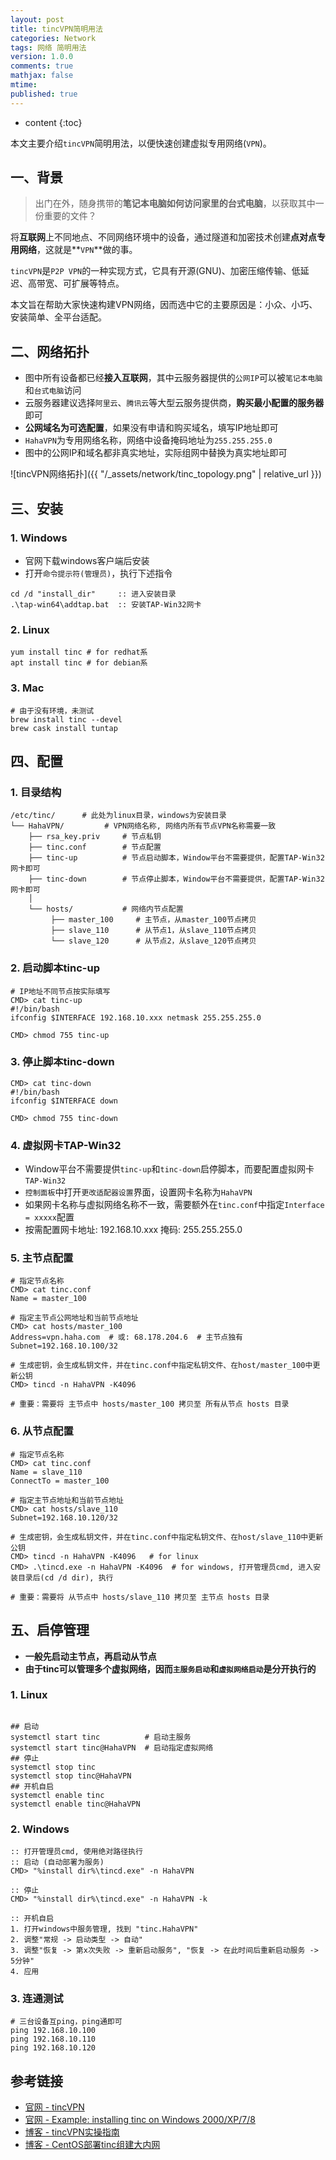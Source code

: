 ```yaml
---
layout: post
title: tincVPN简明用法
categories: Network
tags: 网络 简明用法
version: 1.0.0
comments: true
mathjax: false
mtime: 
published: true
---
```


* content
{:toc}

本文主要介绍`tincVPN`简明用法，以便快速创建虚拟专用网络(`VPN`)。



## 一、背景

> 出门在外，随身携带的**笔记本电脑如何访问家里的台式电脑**，以获取其中一份重要的文件？

将**互联网**上不同地点、不同网络环境中的设备，通过隧道和加密技术创建**点对点专用网络**，这就是**`VPN`**做的事。

`tincVPN`是`P2P VPN`的一种实现方式，它具有开源(GNU)、加密压缩传输、低延迟、高带宽、可扩展等特点。

本文旨在帮助大家快速构建VPN网络，因而选中它的主要原因是：小众、小巧、安装简单、全平台适配。


## 二、网络拓扑

- 图中所有设备都已经**接入互联网**，其中云服务器提供的`公网IP`可以被`笔记本电脑`和`台式电脑`访问
- 云服务器建议选择`阿里云`、`腾讯云`等大型云服务提供商，**购买最小配置的服务器**即可
- **公网域名为可选配置**，如果没有申请和购买域名，填写IP地址即可
- `HahaVPN`为专用网络名称，网络中设备掩码地址为`255.255.255.0`
- 图中的公网IP和域名都非真实地址，实际组网中替换为真实地址即可

![tincVPN网络拓扑]({{ "/_assets/network/tinc_topology.png" | relative_url }})

## 三、安装
### 1. Windows

- 官网下载windows客户端后安装
- 打开`命令提示符(管理员)`，执行下述指令

```batch
cd /d "install_dir"     :: 进入安装目录
.\tap-win64\addtap.bat  :: 安装TAP-Win32网卡
```
### 2. Linux

```shell
yum install tinc # for redhat系
apt install tinc # for debian系
```

### 3. Mac

```shell
# 由于没有环境，未测试
brew install tinc --devel
brew cask install tuntap
```

## 四、配置

### 1. 目录结构

```shell
/etc/tinc/      # 此处为linux目录，windows为安装目录
└── HahaVPN/         # VPN网络名称, 网络内所有节点VPN名称需要一致
    ├── rsa_key.priv     # 节点私钥
    ├── tinc.conf        # 节点配置
    ├── tinc-up          # 节点启动脚本，Window平台不需要提供，配置TAP-Win32网卡即可
    ├── tinc-down        # 节点停止脚本，Window平台不需要提供，配置TAP-Win32网卡即可
    │
    └── hosts/           # 网络内节点配置
         ├── master_100     # 主节点，从master_100节点拷贝
         ├── slave_110      # 从节点1，从slave_110节点拷贝
         └── slave_120      # 从节点2，从slave_120节点拷贝
```

### 2. 启动脚本tinc-up

```shell
# IP地址不同节点按实际填写
CMD> cat tinc-up
#!/bin/bash
ifconfig $INTERFACE 192.168.10.xxx netmask 255.255.255.0

CMD> chmod 755 tinc-up
```


### 3. 停止脚本tinc-down

```shell
CMD> cat tinc-down
#!/bin/bash
ifconfig $INTERFACE down

CMD> chmod 755 tinc-down
```

### 4. 虚拟网卡TAP-Win32

- Window平台不需要提供`tinc-up`和`tinc-down`启停脚本，而要配置虚拟网卡`TAP-Win32`
- `控制面板`中打开`更改适配器设置`界面，设置网卡名称为`HahaVPN`
- 如果网卡名称与虚拟网络名称不一致，需要额外在`tinc.conf`中指定`Interface = xxxxx`配置
- 按需配置网卡地址: 192.168.10.xxx 掩码: 255.255.255.0

### 5. 主节点配置

```shell
# 指定节点名称
CMD> cat tinc.conf
Name = master_100

# 指定主节点公网地址和当前节点地址
CMD> cat hosts/master_100
Address=vpn.haha.com  # 或: 68.178.204.6  # 主节点独有
Subnet=192.168.10.100/32

# 生成密钥，会生成私钥文件，并在tinc.conf中指定私钥文件、在host/master_100中更新公钥
CMD> tincd -n HahaVPN -K4096

# 重要：需要将 主节点中 hosts/master_100 拷贝至 所有从节点 hosts 目录
```

### 6. 从节点配置

```shell
# 指定节点名称
CMD> cat tinc.conf
Name = slave_110
ConnectTo = master_100

# 指定主节点地址和当前节点地址
CMD> cat hosts/slave_110
Subnet=192.168.10.120/32

# 生成密钥，会生成私钥文件，并在tinc.conf中指定私钥文件、在host/slave_110中更新公钥
CMD> tincd -n HahaVPN -K4096   # for linux
CMD> .\tincd.exe -n HahaVPN -K4096  # for windows, 打开管理员cmd, 进入安装目录后(cd /d dir), 执行

# 重要：需要将 从节点中 hosts/slave_110 拷贝至 主节点 hosts 目录
```

## 五、启停管理

- **一般先启动主节点，再启动从节点**
- **由于tinc可以管理多个虚拟网络，因而`主服务启动`和`虚拟网络启动`是分开执行的**

### 1. Linux

```shell

## 启动
systemctl start tinc          # 启动主服务
systemctl start tinc@HahaVPN  # 启动指定虚拟网络
## 停止
systemctl stop tinc
systemctl stop tinc@HahaVPN
## 开机自启
systemctl enable tinc
systemctl enable tinc@HahaVPN
```

### 2. Windows

```batch
:: 打开管理员cmd, 使用绝对路径执行
:: 启动 (自动部署为服务)
CMD> "%install dir%\tincd.exe" -n HahaVPN

:: 停止
CMD> "%install dir%\tincd.exe" -n HahaVPN -k

:: 开机自启
1. 打开windows中服务管理, 找到 "tinc.HahaVPN"
2. 调整"常规 -> 启动类型 -> 自动" 
3. 调整"恢复 -> 第x次失败 -> 重新启动服务", "恢复 -> 在此时间后重新启动服务 -> 5分钟"
4. 应用
```

### 3. 连通测试

```shell
# 三台设备互ping，ping通即可
ping 192.168.10.100
ping 192.168.10.110
ping 192.168.10.120
```

## 参考链接

- [官网 - tincVPN](https://www.tinc-vpn.org/)
- [官网 - Example: installing tinc on Windows 2000/XP/7/8](https://www.tinc-vpn.org/examples/windows-install/)
- [博客 - tincVPN实操指南](https://chanix.github.io/TincCookbook/)
- [博客 - CentOS部署tinc组建大内网](https://www.gyuryong.com/index.php/archives/20/)
